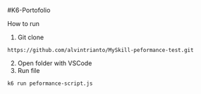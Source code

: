 #K6-Portofolio

How to run 
1. Git clone
```
https://github.com/alvintrianto/MySkill-peformance-test.git
```
2. Open folder with VSCode
3. Run file
```
k6 run peformance-script.js
```
